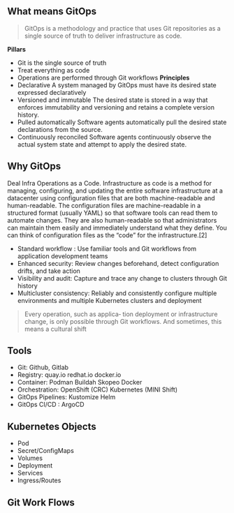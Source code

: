 ##  What means GitOps
> GitOps is a methodology and practice that uses Git repositories as a single source of truth to deliver infrastructure as code. 

**Pillars**
- Git is the single source of truth
- Treat everything as code
- Operations are performed through Git workflows
**Principles**
- Declarative A system managed by GitOps must have its desired state expressed declaratively
- Versioned and immutable The desired state is stored in a way that enforces immutability and versioning and retains a complete version history.
- Pulled automatically Software agents automatically pull the desired state declarations from the source.
- Continuously reconciled Software agents continuously observe the actual system state and attempt to apply the desired state.

## Why GitOps

Deal Infra Operations as a Code. 
Infrastructure as code is a method for managing, configuring, and updating the entire software infrastructure at a datacenter using configuration files that are both machine-readable and human-readable. The configuration files are machine-readable in a structured format (usually YAML) so that software tools can read them to automate changes. They are also human-readable so that administrators can maintain them easily and immediately understand what they define. You can think of configuration files as the “code” for the infrastructure.[2]

- Standard workflow : Use familiar tools and Git workflows from application development teams 
- Enhanced security: Review changes beforehand, detect configuration drifts, and take action
-  Visibility and audit: Capture and trace any change to clusters through Git history 
- Multicluster consistency: Reliably and consistently configure multiple environments and multiple Kubernetes clusters and deployment

> Every operation, such as applica‐ tion deployment or infrastructure change, is only possible through Git workflows. And sometimes, this means a cultural shift

## Tools
- Git: Github, Gitlab
- Registry: quay.io redhat.io docker.io
- Container: Podman Buildah Skopeo Docker
- Orchestration: OpenShift  (CRC) Kubernetes (MINI Shift)
- GitOps Pipelines: Kustomize Helm
- GitOps CI/CD : ArgoCD

## Kubernetes Objects

- Pod
- Secret/ConfigMaps
- Volumes
- Deployment
- Services
- Ingress/Routes

## Git Work Flows


<!--stackedit_data:
eyJoaXN0b3J5IjpbMTAwMzYwNTYxMiw4MzE1MzQ4ODAsLTE1Nj
U2MTcyNSwxNDA3MDEwMjg5XX0=
-->